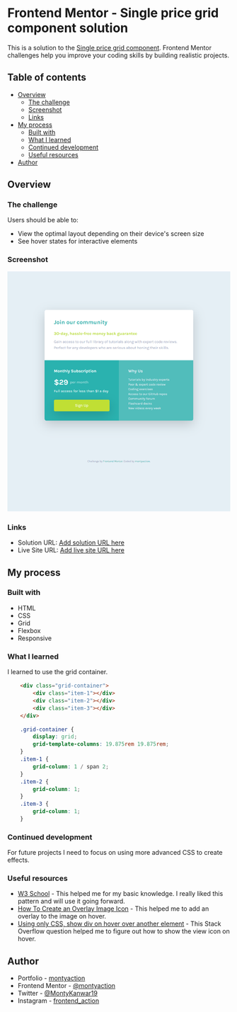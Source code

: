 # Frontend Mentor - Single price grid component solution

This is a solution to the [Single price grid component](https://www.frontendmentor.io/challenges/single-price-grid-component-5ce41129d0ff452fec5abbbc). Frontend Mentor challenges help you improve your coding skills by building realistic projects. 

## Table of contents

- [Overview](#overview)
  - [The challenge](#the-challenge)
  - [Screenshot](#screenshot)
  - [Links](#links)
- [My process](#my-process)
  - [Built with](#built-with)
  - [What I learned](#what-i-learned)
  - [Continued development](#continued-development)
  - [Useful resources](#useful-resources)
- [Author](#author)

## Overview

### The challenge

Users should be able to:

- View the optimal layout depending on their device's screen size
- See hover states for interactive elements

### Screenshot

![](./images/screencapture-127-0-0-1-5500-index-html-2022-07-06-03_03_16.png)

### Links

- Solution URL: [Add solution URL here](https://github.com/montyaction/single-price-grid-component)
- Live Site URL: [Add live site URL here](https://animated-naiad-6c084a.netlify.app/)

## My process

### Built with

- HTML
- CSS
- Grid
- Flexbox
- Responsive

### What I learned

I learned to use the grid container.

```html
    <div class="grid-container">
        <div class="item-1"></div>
        <div class="item-2"></div>
        <div class="item-3"></div>
    </div>
```

```scss
    .grid-container {
        display: grid;
        grid-template-columns: 19.875rem 19.875rem;
    }
    .item-1 {
        grid-column: 1 / span 2;
    }
    .item-2 {
        grid-column: 1;
    }
    .item-3 {
        grid-column: 1;
    }
```
### Continued development
For future projects I need to focus on using more advanced CSS to create effects.

### Useful resources

- [W3 School](https://www.w3schools.com/default.asp) - This helped me for my basic knowledge. I really liked this pattern and will use it going forward.
- [How To Create an Overlay Image Icon](https://www.w3schools.com/howto/howto_css_image_overlay_icon.asp) - This helped me to add an overlay to the image on hover.
- [Using only CSS, show div on hover over another element](https://stackoverflow.com/questions/5210033/using-only-css-show-div-on-hover-over-another-element) - This Stack Overflow question helped me to figure out how to show the view icon on hover.


## Author

- Portfolio - [montyaction](https://blissful-banach-06fb18.netlify.app/
)
- Frontend Mentor - [@montyaction](https://www.frontendmentor.io/profile/montyaction)
- Twitter - [@MontyKanwar19](https://twitter.com/MontyKanwar19)
- Instagram - [frontend_action](https://www.instagram.com/frontend_action/)

